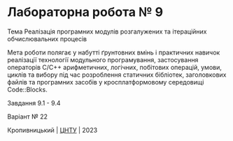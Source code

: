 ﻿# Лабораторна робота № 9

Тема Реaлізація програмних модулів розгалужених та ітераційних обчислювальних процесів

Мета роботи полягає у набутті ґрунтовних вмінь і практичних
навичок реалізації технології модульного програмування,
застосування операторів С/С++ арифметичних, логічних, побітових
операцій, умови, циклів та вибору під час розроблення статичних
бібліотек, заголовкових файлів та програмних засобів у
кросплатформовому середовищі Code::Blocks. 


Завдання 9.1 - 9.4

Варіант № 22


Кропивницький | <a href="http://www.kntu.kr.ua/">ЦНТУ</a> | 2023
